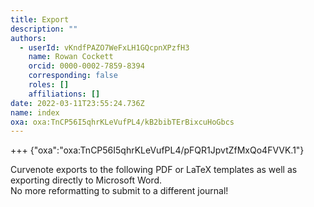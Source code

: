 ```yaml
---
title: Export
description: ""
authors:
  - userId: vKndfPAZO7WeFxLH1GQcpnXPzfH3
    name: Rowan Cockett
    orcid: 0000-0002-7859-8394
    corresponding: false
    roles: []
    affiliations: []
date: 2022-03-11T23:55:24.736Z
name: index
oxa: oxa:TnCP56I5qhrKLeVufPL4/kB2bibTErBixcuHoGbcs
---
```


+++ {"oxa":"oxa:TnCP56I5qhrKLeVufPL4/pFQR1JpvtZfMxQo4FVVK.1"}

Curvenote exports to the following PDF or LaTeX templates as well as exporting directly to Microsoft Word.\
No more reformatting to submit to a different journal!

